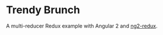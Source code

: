 # Trendy Brunch

A multi-reducer Redux example with Angular 2 and [ng2-redux](https://github.com/angular-redux/ng2-redux).
